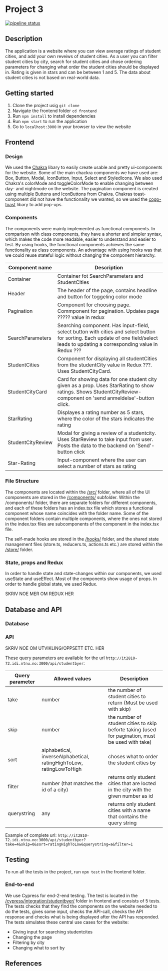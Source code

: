 # Project 3

[![pipeline status](https://gitlab.stud.idi.ntnu.no/tdt4140-2020/32/badges/dev/gigante/pipeline.svg)](https://https://gitlab.stud.idi.ntnu.no/it2810-h20/team-51/project-3/-/commits/master)

## Description
The application is a website where you can view average ratings of student cities, and add your own reveiws of student cities. As a user you can filter student cities by city, search for student cities and chose ordering parameters for changing what order the student cities should be displayed in. Rating is given in stars and can be between 1 and 5. The data about student cities is not based on real-world data.

## Getting started

1. Clone the project usig `git clone`
2. Navigate the frontend folder `cd frontend`
3. Run `npm install` to install dependencies
4. Run `npm start` to run the application
5. Go to `localhost:3000` in your browser to view the website

## Frontend

### Design
We used the [Chakra](https://next.chakra-ui.com/docs/getting-started) libary to easily create usable and pretty ui-components for the website. Some of the main chackra components we have used are: Box, Button, Modal, IconButton, Input, Select and StyledIcons. We also used Chakra's colorMode and toggleColorMode to enable changing between day- and nightmode on the website. The pagination component is created using multiple Buttons and IconButtons from Chakra. Chakras toast-component did not have the functionality we wanted, so we used the [cogo-toast](https://github.com/Cogoport/cogo-toast) libary to add pop-ups. 

### Components

The components were mainly implemented as functional components. In comparison with class components, they have a shorter and simpler syntax, which makes the code more readable, 
easier to understand and easier to test. By using hooks, the functional components achieves the same functionality as class components. An advantage with using hooks
was that we could reuse stateful logic without changing the component hierarchy. 

| Component name    | Description   |
| ----------------- | ------------- |
| Container         | Container fot SearchParameters and StudentCities  |
| Header            | The header of the page, contains headline and button for toggeling color mode |
| Pagination        | Component for choosing page. Commponent for pagination. Updates page ????? value in redux  |
| SearchParameters  | Searching component. Has input-field, select button with cities and select button for sorting. Each update of one field/select leads to updating a corresponding value in Redux ??? |
| StudentCities     | Component for displaying all studentCities from the studentCity value in Redux ???. Uses StudentCityCard. |
| StudentCityCard   | Card for showing data for one student city given as a prop. Uses StarRating to show ratings. Shows StudentCityReview-component on 'send anmeldelse'-button click. |
| StarRating | Displayes a rating number as 5 stars, where the color of the stars indicates the rating  |
| StudentCityReview | Modal for giving a review of a studentcity. Uses StarReview to take input from user. Posts the data to the backend on 'Send'-button click  |
| Star-Rating       | Input-component where the user can select a number of stars as rating  |

### File Structure
    
The components are located within the [/src/](https://gitlab.stud.iie.ntnu.no/it2810-h20/team-72/prosjekt-3/-/tree/master/frontend/src) folder, where all of the UI components are stored
in the [/components/](https://gitlab.stud.iie.ntnu.no/it2810-h20/team-72/prosjekt-3/-/tree/master/frontend/src/components) subfolder. Within the /components/ folder, there are separate folders for different components, and each of these folders has an index.tsx file which stores a functional component whose name coincides with the folder name. Some of the component folders contain multiple components, where the ones not stored in the index.tsx files are subcomponents of the component in the index.tsx file.

The self-made hooks are stored in the [/hooks/](https://gitlab.stud.iie.ntnu.no/it2810-h20/team-72/prosjekt-3/-/tree/master/frontend/src/hooks) folder, and the shared state management files (store.ts, reducers.ts, actions.ts etc.) are stored within
the [/store/](https://gitlab.stud.iie.ntnu.no/it2810-h20/team-72/prosjekt-3/-/tree/master/frontend/src/store) folder. 

### State, props and Redux

In order to handle state and state-changes within our components, we used useState and useEffect. Most of the components show usage of props. In order to handle global
state, we used Redux.

SKRIV NOE MER OM REDUX HER



## Database and API

### Database

### API

SKRIV NOE OM UTVIKLING/OPPSETT ETC. HER


These query parameters are available for the url `http://it2810-72.idi.ntnu.no:3000/api/studentbyer`:

Query parameter     | Allowed values                                                        | Description  |
------------------- | --------------------------------------------------------------------- | ------------ |
take                | number                                                                | the number of student cities to return (Must be used with skip)|
skip                | number                                                                | the number of student cities to skip beforte taking (used for pagination, must be used with take)|
sort                | alphabetical, inverseAlphabetical, ratingHighToLow, ratingLowToHigh   | choses what to order the student cities by|
filter              | number (that matches the id of a city)                                | returns only student cities that are locted in the city with the given number as id |
querystring         | any                                                                   | returns only student cities with a name that contains the query string|

Example of complete url: `http://it2810-72.idi.ntnu.no:3000/api/studentbyer?take=4&skip=0&sort=ratingHighToLow&querystring=a&filter=1`

## Testing

To run all the tests in the project, run `npm test` in the frontend folder.

### End-to-end
We use Cypress for end-2-end testing.
The test is located in the [/cypress/integration/studentbyer/]() folder in frontend and consists of 5 tests. The tests checks that they find the components on the website needed to do the tests, gives some input, checks the API-call, checks the API response and checks what is being displayed after the API has responded.
The tests simulates these central use cases for the website:

- Giving input for searching studentcites
- Changing the page
- Filtering by city
- Changing what to sort by

## References
